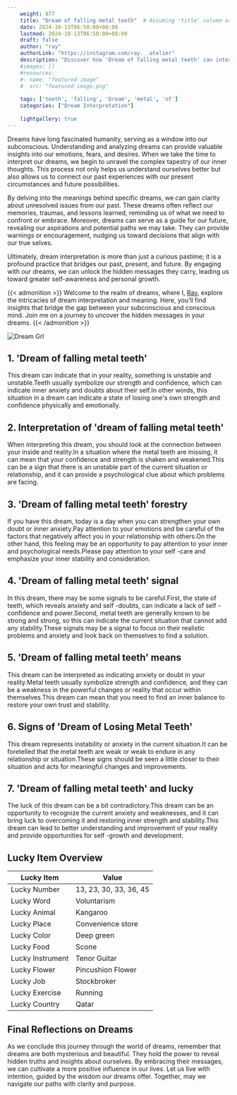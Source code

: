 ```yaml
---
    weight: 877
    title: "Dream of falling metal teeth"  # Assuming 'title' column exists
    date: 2024-10-13T06:50:00+08:00
    lastmod: 2024-10-13T06:50:00+08:00
    draft: false
    author: "ray"
    authorLink: "https://instagram.com/ray._.atelier"
    description: "Discover how 'Dream of falling metal teeth' can interpret your future and uncover its significant meanings in your life."
    #images: []
    #resources:
    #- name: "featured-image"
    #  src: "featured-image.png"
    
    tags: ['teeth', 'falling', 'Dream', 'metal', 'of']
    categories: ["Dream Interpretation"]
    
    lightgallery: true
---
```

    
Dreams have long fascinated humanity, serving as a window into our subconscious. Understanding and analyzing dreams can provide valuable insights into our emotions, fears, and desires. When we take the time to interpret our dreams, we begin to unravel the complex tapestry of our inner thoughts. This process not only helps us understand ourselves better but also allows us to connect our past experiences with our present circumstances and future possibilities.

By delving into the meanings behind specific dreams, we can gain clarity about unresolved issues from our past. These dreams often reflect our memories, traumas, and lessons learned, reminding us of what we need to confront or embrace. Moreover, dreams can serve as a guide for our future, revealing our aspirations and potential paths we may take. They can provide warnings or encouragement, nudging us toward decisions that align with our true selves.

Ultimately, dream interpretation is more than just a curious pastime; it is a profound practice that bridges our past, present, and future. By engaging with our dreams, we can unlock the hidden messages they carry, leading us toward greater self-awareness and personal growth.

{{< admonition >}}
Welcome to the realm of dreams, where I, [Ray](https://instagram.com/ray._.atelier), explore the intricacies of dream interpretation and meaning. Here, you’ll find insights that bridge the gap between your subconscious and conscious mind. Join me on a journey to uncover the hidden messages in your dreams.
{{< /admonition >}}

![Dream Grl](https://cdn.pixabay.com/photo/2017/11/02/03/35/gothic-2910057_1280.jpg "Dream Grl")

## 1. 'Dream of falling metal teeth'
This dream can indicate that in your reality, something is unstable and unstable.Teeth usually symbolize our strength and confidence, which can indicate inner anxiety and doubts about their self.In other words, this situation in a dream can indicate a state of losing one's own strength and confidence physically and emotionally.

## 2. Interpretation of 'dream of falling metal teeth'
When interpreting this dream, you should look at the connection between your inside and reality.In a situation where the metal teeth are missing, it can mean that your confidence and strength is shaken and weakened.This can be a sign that there is an unstable part of the current situation or relationship, and it can provide a psychological clue about which problems are facing.

## 3. 'Dream of falling metal teeth' forestry
If you have this dream, today is a day when you can strengthen your own doubt or inner anxiety.Pay attention to your emotions and be careful of the factors that negatively affect you in your relationship with others.On the other hand, this feeling may be an opportunity to pay attention to your inner and psychological needs.Please pay attention to your self -care and emphasize your inner stability and consideration.

## 4. 'Dream of falling metal teeth' signal
In this dream, there may be some signals to be careful.First, the state of teeth, which reveals anxiety and self -doubts, can indicate a lack of self -confidence and power.Second, metal teeth are generally known to be strong and strong, so this can indicate the current situation that cannot add any stability.These signals may be a signal to focus on their realistic problems and anxiety and look back on themselves to find a solution.

## 5. 'Dream of falling metal teeth' means
This dream can be interpreted as indicating anxiety or doubt in your reality.Metal teeth usually symbolize strength and confidence, and they can be a weakness in the powerful changes or reality that occur within themselves.This dream can mean that you need to find an inner balance to restore your own trust and stability.

## 6. Signs of 'Dream of Losing Metal Teeth'
This dream represents instability or anxiety in the current situation.It can be foretelled that the metal teeth are weak or weak to endure in any relationship or situation.These signs should be seen a little closer to their situation and acts for meaningful changes and improvements.

## 7. 'Dream of falling metal teeth' and lucky
The luck of this dream can be a bit contradictory.This dream can be an opportunity to recognize the current anxiety and weaknesses, and it can bring luck to overcoming it and restoring inner strength and stability.This dream can lead to better understanding and improvement of your reality and provide opportunities for self -growth and development.

## Lucky Item Overview
| Lucky Item          | Value              |
|---------------|--------------------|
| Lucky Number        | 13, 23, 30, 33, 36, 45  |
| Lucky Word          | Voluntarism |
| Lucky Animal        | Kangaroo |
| Lucky Place         | Convenience store     |
| Lucky Color         | Deep green     |
| Lucky Food          | Scone      |
| Lucky Instrument    | Tenor Guitar |
| Lucky Flower        | Pincushion Flower    |
| Lucky Job           | Stockbroker       |
| Lucky Exercise      | Running  |
| Lucky Country       | Qatar    |


##  Final Reflections on Dreams

As we conclude this journey through the world of dreams, remember that dreams are both mysterious and beautiful. They hold the power to reveal hidden truths and insights about ourselves. By embracing their messages, we can cultivate a more positive influence in our lives. Let us live with intention, guided by the wisdom our dreams offer. Together, may we navigate our paths with clarity and purpose.
